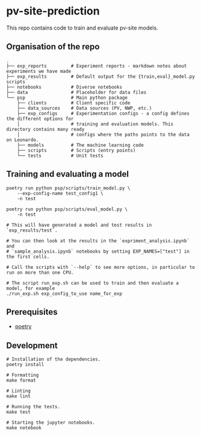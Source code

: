 # pv-site-prediction

This repo contains code to train and evaluate pv-site models.

## Organisation of the repo

```
.
├── exp_reports         # Experiment reports - markdown notes about experiments we have made
├── exp_results         # Default output for the {train,eval}_model.py scripts
├── notebooks           # Diverse notebooks
├── data                # Placeholder for data files
└── psp                 # Main python package
    ├── clients         # Client specific code
    ├── data_sources    # Data sources (PV, NWP, etc.)
    ├── exp_configs     # Experimentation configs - a config defines the different options for
    │                   # training and evaluation models. This directory contains many ready
    │                   # configs where the paths points to the data on Leonardo.
    ├── models          # The machine learning code
    ├── scripts         # Scripts (entry points)
    └── tests           # Unit tests
```

## Training and evaluating a model

    poetry run python psp/scripts/train_model.py \
        --exp-config-name test_config1 \
        -n test

    poetry run python psp/scripts/eval_model.py \
        -n test

    # This will have generated a model and test results in `exp_results/test`.

    # You can then look at the results in the `expriment_analysis.ipynb` and
    # `sample_analysis.ipynb` notebooks by setting EXP_NAMES=["test"] in the first cells.

    # Call the scripts with `--help` to see more options, in particular to run on more than one CPU.

    # The script run_exp.sh can be used to train and then evaluate a model, for example
    ./run_exp.sh exp_config_to_use name_for_exp


## Prerequisites

* [poetry][poetry]


## Development

    # Installation of the dependencies.
    poetry install

    # Formatting
    make format

    # Linting
    make lint

    # Running the tests.
    make test

    # Starting the jupyter notebooks.
    make notebook

[poetry]: https://python-poetry.org/docs/#installation
